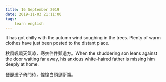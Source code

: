 ```yaml
---
title: 16 September 2019
date: 2019-11-03 21:11:00
tags:
    learn english
---
```



It has got chilly with the autumn wind soughing
in the trees. Plenty of warm clothes have just been posted to the distant place.

秋風颯颯天氣凉，寒衣件件郵逺方。When the shuddering son leans against the
door waiting far away, his anxious white–haired father is missing him deeply at home.

瑟瑟逰子倚門待，惶惶白頭思斷膓。



